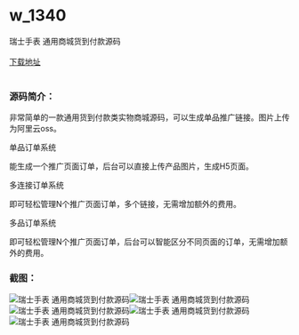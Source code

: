# w_1340
瑞士手表 通用商城货到付款源码
<br/></br>
[下载地址](https://www.uuid2.com/1340.html "下载地址")
<br/></br>
<h3>源码简介：</h3>
<p>非常简单的一款通用货到付款类实物商城源码，可以生成单品推广链接。图片上传为阿里云oss。<p>
<p>单品订单系统<p>
<p>能生成一个推广页面订单，后台可以直接上传产品图片，生成H5页面。<p>
<p>多连接订单系统<p>
<p>即可轻松管理N个推广页面订单，多个链接，无需增加额外的费用。<p>
<p>多品订单系统<p>
<p>即可轻松管理N个推广页面订单，后台可以智能区分不同页面的订单，无需增加额外的费用。<p>
<h3>截图：</h3>
<img src="https://www.uuid2.com/wp-content/uploads/img/202108/d2e927e570.png" alt="瑞士手表 通用商城货到付款源码"><img src="https://www.uuid2.com/wp-content/uploads/img/202108/c6f4796224.png" alt="瑞士手表 通用商城货到付款源码"><img src="https://www.uuid2.com/wp-content/uploads/img/202108/c6f4796796.png" alt="瑞士手表 通用商城货到付款源码"><img src="https://www.uuid2.com/wp-content/uploads/img/202108/8804aee496.png" alt="瑞士手表 通用商城货到付款源码"><img src="https://www.uuid2.com/wp-content/uploads/img/202108/74f3602964.png" alt="瑞士手表 通用商城货到付款源码">

